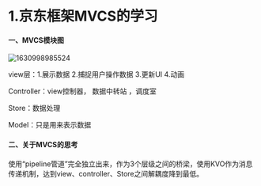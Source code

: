 # 1.京东框架MVCS的学习

#### 一、MVCS模块图

![1630998985524](https://gitee.com/smoothV/gitbook_ios/raw/master/resource/image/1630998985524.jpg)

view层：1.展示数据 2.捕捉用户操作数据 3.更新UI   4.动画

Controller：view控制器， 数据中转站 ，调度室

Store：数据处理

Model：只是用来表示数据

#### 二、关于MVCS的思考

使用“pipeline管道”完全独立出来，作为3个层级之间的桥梁，使用KVO作为消息传递机制，达到view、controller、Store之间解耦度降到最低。







